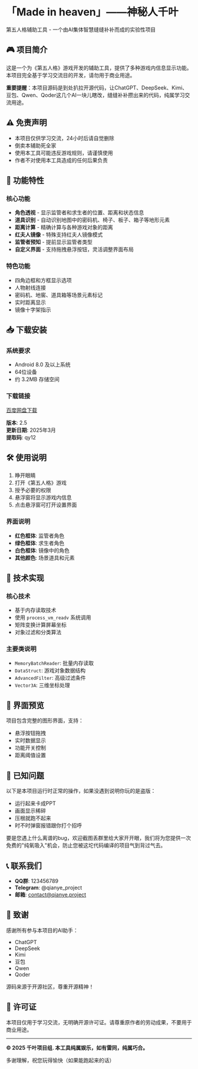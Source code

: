 # 「Made in heaven」——神秘人千叶

第五人格辅助工具 - 一个由AI集体智慧缝缝补补而成的实验性项目

## 🎮 项目简介

这是一个为《第五人格》游戏开发的辅助工具，提供了多种游戏内信息显示功能。本项目完全基于学习交流目的开发，请勿用于商业用途。

**重要提醒**：本项目源码是到处扒拉开源代码，让ChatGPT、DeepSeek、Kimi、豆包、Qwen、Qoder这几个AI一块儿瞎改，缝缝补补攒出来的代码，纯属学习交流用途。

## ⚠️ 免责声明

- 本项目仅供学习交流，24小时后请自觉删除
- 倒卖本辅助死全家
- 使用本工具可能违反游戏规则，请谨慎使用
- 作者不对使用本工具造成的任何后果负责

## 🚀 功能特性

### 核心功能
- **角色透视** - 显示监管者和求生者的位置、距离和状态信息
- **道具识别** - 自动识别地图中的密码机、椅子、板子、箱子等地形元素
- **距离计算** - 精确计算与各种游戏对象的距离
- **红夫人镜像** - 特殊支持红夫人镜像模式
- **监管者预知** - 提前显示监管者类型
- **自定义界面** - 支持拖拽悬浮按钮，灵活调整界面布局

### 特色功能
- 四角边框和方框显示选项
- 人物射线连接
- 密码机、地窖、道具箱等场景元素标记
- 实时距离显示
- 镜像十字架指示

## 📥 下载安装

### 系统要求
- Android 8.0 及以上系统
- 64位设备
- 约 3.2MB 存储空间

### 下载链接
[百度网盘下载](https://pan.baidu.com/s/1qianye_project_2025)

**版本**: 2.5  
**更新日期**: 2025年3月  
**提取码**: qy12

## 🛠️ 使用说明

1. 睁开眼睛
2. 打开《第五人格》游戏
3. 授予必要的权限
4. 悬浮窗将显示游戏内信息
5. 点击悬浮窗可打开设置界面

### 界面说明
- **红色框体**: 监管者角色
- **绿色框体**: 求生者角色
- **白色框体**: 镜像中的角色
- **其他颜色**: 场景道具和元素

## 🔧 技术实现

### 核心技术
- 基于内存读取技术
- 使用 `process_vm_readv` 系统调用
- 矩阵变换计算屏幕坐标
- 对象过滤和分类算法

### 主要类说明
- `MemoryBatchReader`: 批量内存读取
- `DataStruct`: 游戏对象数据结构
- `AdvancedFilter`: 高级过滤条件
- `Vector3A`: 三维坐标处理

## 📱 界面预览

项目包含完整的图形界面，支持：
- 悬浮按钮拖拽
- 实时数据显示
- 功能开关控制
- 距离阈值设置

## 🐛 已知问题

以下是本项目运行时正常的操作，如果没遇到说明你玩的是盗版：

- 运行起来卡成PPT
- 画面显示稀碎
- 压根就跑不起来
- 时不时弹窗报错跟你打个招呼

要是您遇上什么离谱的bug，欢迎截图丢群里给大家开开眼，我们将为您提供一次免费的"纯氧吸入"机会，防止您被这坨代码编译的项目气到背过气去。

## 📞 联系我们

- **QQ群**: 123456789
- **Telegram**: @qianye_project
- **邮箱**: contact@qianye.project

## 🙏 致谢

感谢所有参与本项目的AI助手：
- ChatGPT
- DeepSeek
- Kimi
- 豆包
- Qwen
- Qoder

源码来源于开源社区，尊重开源精神！

## 📄 许可证

本项目仅用于学习交流，无明确开源许可证。请尊重原作者的劳动成果，不要用于商业用途。

---

**© 2025 千叶项目组. 本工具纯属娱乐，如有雷同，纯属巧合。**

多谢理解，祝您玩得愉快（如果能跑起来的话）

